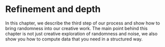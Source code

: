 # Refinement and depth

In this chapter, we describe the third step of our process and show how to bring randomness into our creative work. The main point behind this chapter is not just creative exploration of randomness and noise, we also show you how to compute data that you need in a structured way.